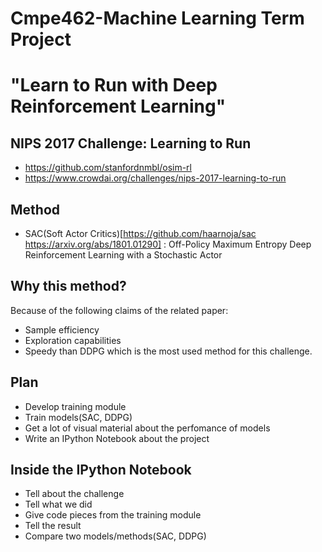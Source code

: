 # Cmpe462-Machine Learning Term Project 
# "Learn to Run with Deep Reinforcement Learning"

## NIPS 2017 Challenge: Learning to Run
- https://github.com/stanfordnmbl/osim-rl
- https://www.crowdai.org/challenges/nips-2017-learning-to-run

## Method
- SAC(Soft Actor Critics)[https://github.com/haarnoja/sac https://arxiv.org/abs/1801.01290] : Off-Policy Maximum Entropy Deep Reinforcement Learning with a Stochastic Actor

## Why this method?
Because of the following claims of the related paper:
- Sample efficiency 
- Exploration capabilities
- Speedy than DDPG which is the most used method for this challenge. 

## Plan
- Develop training module
- Train models(SAC, DDPG)
- Get a lot of visual material about the perfomance of models
- Write an IPython Notebook about the project

## Inside the IPython Notebook
- Tell about the challenge
- Tell what we did 
- Give code pieces from the training module
- Tell the result
- Compare two models/methods(SAC, DDPG)